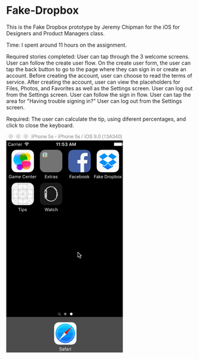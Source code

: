 
# Fake-Dropbox
This is the Fake Dropbox prototype by Jeremy Chipman for the iOS for Designers and Product Managers class.

Time: I spent around 11 hours on the assignment. 

Required stories completed:
User can tap through the 3 welcome screens.
User can follow the create user flow.
On the create user form, the user can tap the back button to go to the page where they can sign in or create an account.
Before creating the account, user can choose to read the terms of service.
After creating the account, user can view the placeholders for Files, Photos, and Favorites as well as the Settings screen.
User can log out from the Settings screen.
User can follow the sign in flow.
User can tap the area for "Having trouble signing in?"
User can log out from the Settings screen.



Required: The user can calculate the tip, using diferent percentages, and click to close the keyboard.

![Video Walkthrough](Dropbox.gif)

